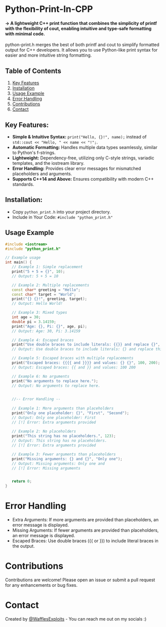 # Python-Print-In-CPP
#### -> A lightweight C++ print function that combines the simplicity of printf with the flexibility of cout, enabling intuitive and type-safe formatting with minimal code.

python-print.h merges the best of both printf and cout to simplify formatted output for C++ developers. It allows you to use Python-like print syntax for easier and more intuitive string formatting.

## Table of Contents
1. [Key Features](#key-features)
2. [Installation](#installation)
3. [Usage Example](#usage-example)
4. [Error Handling](#error-handling)
5. [Contributions](#contributions)
6. [Contact](#contact)

## Key Features:
- **Simple & Intuitive Syntax:** `print("Hello, {}!", name);` instead of `std::cout << "Hello, " << name << "!";`.
- **Automatic Formatting:** Handles multiple data types seamlessly, similar to Python's f-strings.
- **Lightweight:** Dependency-free, utilizing only C-style strings, variadic templates, and the iostream library.
- **Error Handling:** Provides clear error messages for mismatched placeholders and arguments.
- **Supports C++14 and Above:** Ensures compatibility with modern C++ standards.

## Installation:
- Copy `python_print.h` into your project directory.
- Include in Your Code: `#include "python_print.h"`

## Usage Example

```c++
#include <iostream>
#include "python_print.h"

// Example usage
int main() {
   // Example 1: Simple replacement
   print("5 + 5 = {}", 10);
   // Output: 5 + 5 = 10

   // Example 2: Multiple replacements
   const char* greeting = "Hello";
   const char* target = "World";
   print("{} {}!", greeting, target);
   // Output: Hello World!

   // Example 3: Mixed types
   int age = 30;
   double pi = 3.14159;
   print("Age: {}, Pi: {}", age, pi);
   // Output: Age: 30, Pi: 3.14159

   // Example 4: Escaped braces
   print("Use double braces to include literals: {{}} and replace {}", "this");
   // Output: Use double braces to include literals: {} and replace this

   // Example 5: Escaped braces with multiple replacements
   print("Escaped braces: {{{{ and }}}} and values: {} {}", 100, 200);
   // Output: Escaped braces: {{ and }} and values: 100 200

   // Example 6: No arguments
   print("No arguments to replace here.");
   // Output: No arguments to replace here.   

     
   //-- Error Handling --
   
   // Example 1: More arguments than placeholders
   print("Only one placeholder: {}", "First", "Second");
   // Output: Only one placeholder: First 
   // [!] Error: Extra arguments provided
   
   // Example 2: No placeholders
   print("This string has no placeholders.", 123);
   // Output: This string has no placeholders.
   // [!] Error: Extra arguments provided

   // Example 3: Fewer arguments than placeholders
   print("Missing arguments: {} and {}", "Only one");
   // Output: Missing arguments: Only one and  
   // [!] Error: Missing arguments


   return 0;
}
```
# Error Handling
- Extra Arguments: If more arguments are provided than placeholders, an error message is displayed.
- Missing Arguments: If fewer arguments are provided than placeholders, an error message is displayed.
- Escaped Braces: Use double braces ({{ or }}) to include literal braces in the output.

# Contributions
Contributions are welcome! Please open an issue or submit a pull request for any enhancements or bug fixes.

# Contact
Created by [@WafflesExploits](https://wafflesexploits.github.io/about/) - You can reach me out on my socials :)
